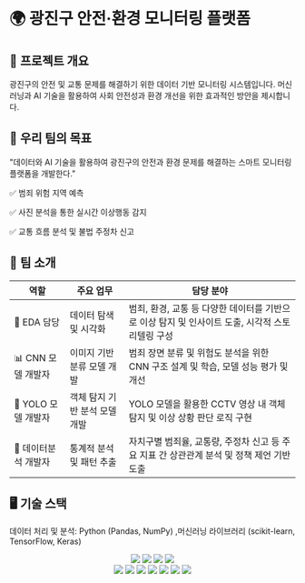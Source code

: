 # 🌍 광진구 안전·환경 모니터링 플랫폼



## 📌 프로젝트 개요
광진구의 안전 및 교통 문제를 해결하기 위한 데이터 기반 모니터링 시스템입니다. 머신러닝과 AI 기술을 활용하여 사회 안전성과 환경 개선을 위한 효과적인 방안을 제시합니다.

## 🎯 우리 팀의 목표
"데이터와 AI 기술을 활용하여 광진구의 안전과 환경 문제를 해결하는 스마트 모니터링 플랫폼을 개발한다."

✅ 범죄 위험 지역 예측

✅ 사진 분석을 통한 실시간 이상행동 감지

✅ 교통 흐름 분석 및 불법 주정차 신고

## 🚀 팀 소개
| 역할 | 주요 업무 | 담당 분야 |
| --- | --- | --- |
| 🎨 EDA 담당 | 데이터 탐색 및 시각화 | 범죄, 환경, 교통 등 다양한 데이터를 기반으로 이상 탐지 및 인사이트 도출, 시각적 스토리텔링 구성 |
| 📊 CNN 모델 개발자 | 이미지 기반 분류 모델 개발 | 범죄 장면 분류 및 위험도 분석을 위한 CNN 구조 설계 및 학습, 모델 성능 평가 및 개선 |
| 🎯 YOLO 모델 개발자 | 객체 탐지 기반 분석 모델 개발 |YOLO 모델을 활용한 CCTV 영상 내 객체 탐지 및 이상 상황 판단 로직 구현 |
| 🔧 데이터분석 개발자 | 통계적 분석 및 패턴 추출 | 자치구별 범죄율, 교통량, 주정차 신고 등 주요 지표 간 상관관계 분석 및 정책 제언 기반 도출 |


## 🖥️ 기술 스택

데이터 처리 및 분석: Python (Pandas, NumPy) ,머신러닝 라이브러리 (scikit-learn, TensorFlow, Keras)

<div align = "center">
<img src="https://img.shields.io/badge/Python-3776AB?style=plastic&logo=Python&logoColor=white">
<img src="https://img.shields.io/badge/javascript-F7DF1E?style=plastic&logo=javascript&logoColor=white">
<img src="https://img.shields.io/badge/typescript-3178C6?style=plastic&logo=typescript&logoColor=white">
<img src="https://img.shields.io/badge/mysql-4479A1?style=plastic&logo=mysql&logoColor=white">
</div>
<div align = "center">
<img src="https://img.shields.io/badge/Flask-000000?style=plastic&logo=Flask&logoColor=white">
<img src="https://img.shields.io/badge/ScikitLearn-F7931E?style=plastic&logo=scikit-learn&logoColor=white">
<img src="https://img.shields.io/badge/Pandas-150458?style=plastic&logo=pandas&logoColor=white">
<img src="https://img.shields.io/badge/Sequelize-52B0E7?style=plastic&logo=Sequelize&logoColor=white">
<img src="https://img.shields.io/badge/Express-000000?style=plastic&logo=Express&logoColor=white">
<img src="https://img.shields.io/badge/ReactNative-61DAFB?style=plastic&logo=React&logoColor=white">
<img src="https://img.shields.io/badge/ReactQuery-FF4154?style=plastic&logo=React Query&logoColor=white">
</div>
